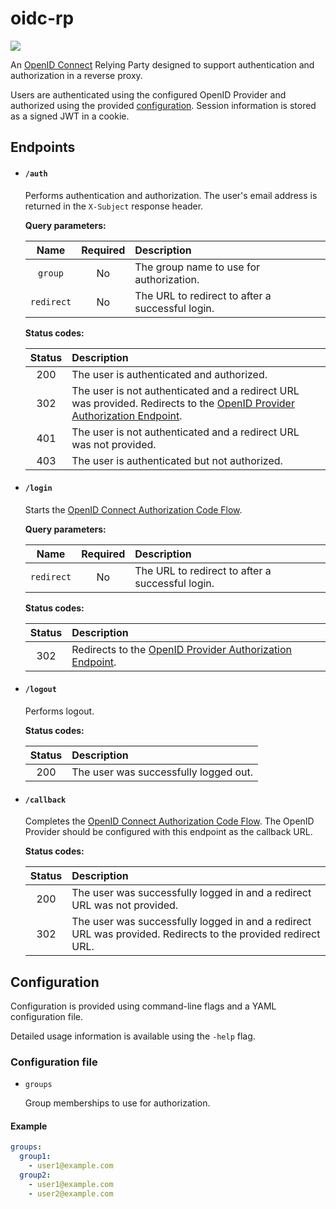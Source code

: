 # oidc-rp

[![](https://github.com/pkoenig10/oidc-rp/actions/workflows/ci.yml/badge.svg)][actions]

An [OpenID Connect](https://openid.net/connect/) Relying Party designed to support authentication and authorization in a reverse proxy.

Users are authenticated using the configured OpenID Provider and authorized using the provided [configuration](#configuration). Session information is stored as a signed JWT in a cookie.

## Endpoints

- #### `/auth`

    Performs authentication and authorization. The user's email address is returned in the `X-Subject` response header.

    **Query parameters:**

    | Name | Required | Description |
    | :-: | :-: | :- |
    | `group` | No | The group name to use for authorization. |
    | `redirect` | No | The URL to redirect to after a successful login. |

    **Status codes:**

    | Status | Description |
    | :-: | :- |
    | 200 | The user is authenticated and authorized. |
    | 302 | The user is not authenticated and a redirect URL was provided. Redirects to the [OpenID Provider Authorization Endpoint](https://openid.net/specs/openid-connect-core-1_0.html#AuthorizationEndpoint). |
    | 401 | The user is not authenticated and a redirect URL was not provided. |
    | 403 | The user is authenticated but not authorized. |

- #### `/login`

    Starts the [OpenID Connect Authorization Code Flow](https://openid.net/specs/openid-connect-core-1_0.html#CodeFlowAuth).

    **Query parameters:**

    | Name | Required | Description |
    | :-: | :-: | :- |
    | `redirect` | No | The URL to redirect to after a successful login. |

    **Status codes:**

    | Status | Description |
    | :-: | :- |
    | 302 | Redirects to the [OpenID Provider Authorization Endpoint](https://openid.net/specs/openid-connect-core-1_0.html#AuthorizationEndpoint). |

- #### `/logout`

    Performs logout.

    **Status codes:**

    | Status | Description |
    | :-: | :- |
    | 200 | The user was successfully logged out. |

- #### `/callback`

    Completes the [OpenID Connect Authorization Code Flow](https://openid.net/specs/openid-connect-core-1_0.html#CodeFlowAuth). The OpenID Provider should be configured with this endpoint as the callback URL.

    **Status codes:**

    | Status | Description |
    | :-: | :- |
    | 200 | The user was successfully logged in and a redirect URL was not provided. |
    | 302 | The user was successfully logged in and a redirect URL was provided. Redirects to the provided redirect URL. |

## Configuration

Configuration is provided using command-line flags and a YAML configuration file.

Detailed usage information is available using the `-help` flag.

### Configuration file

- `groups`

    Group memberships to use for authorization.

#### Example

```yaml
groups:
  group1:
    - user1@example.com
  group2:
    - user1@example.com
    - user2@example.com
```

[actions]: https://github.com/pkoenig10/oidc-rp/actions
